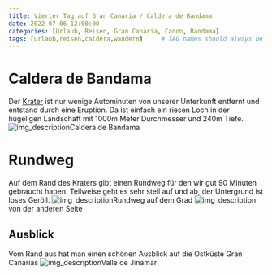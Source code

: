 ```yaml
---
title: Vierter Tag auf Gran Canaria / Caldera de Bandama
date: 2022-07-06 12:00:00
categories: [Urlaub, Reisen, Gran Canaria, Canon, Bandama]
tags: [urlaub,reisen,caldera,wandern]     # TAG names should always be lowercase
---
```

# Caldera de Bandama
 Der [Krater](https://maps.apple.com/?address=Bandama%20Caldera,%2035319%20Santa%20Br%C3%ADgida,%20Palmas,%20Spain&auid=14135750533797734673&ll=28.032691,-15.455336&lsp=9902&q=Naturpark%20Bandama&_ext=CjIKBQgEEM4BCgQIBRADCgQIBhBzCgQIChAACgQIUhAHCgQIVRAMCgQIWRAGCgUIpAEQARIkKV95kJ4iBzxAMY5nhkMl7C7AOSI+ZlalCTxAQZ/4e3PJ5i7A) ist nur wenige Autominuten von unserer Unterkunft entfernt und entstand durch eine Eruption. Da ist einfach ein riesen Loch in der hügeligen Landschaft mit 1000m Meter Durchmesser und 240m Tiefe.
 ![img_description](https://images.cstrube.de/web/blog/grancanaria/Gran_Canaria_bandama_crater-4205.jpg)Caldera de Bandama

# Rundweg
Auf dem Rand des Kraters gibt einen Rundweg für den wir gut 90 Minuten gebraucht haben. Teilweise geht es sehr steil auf und ab, der Untergrund ist loses Geröll. 
![img_description](https://images.cstrube.de/web/blog/grancanaria/Gran_Canaria_bandama_crater-4203.jpg)Rundweg auf dem Grad
![img_description](https://images.cstrube.de/web/blog/grancanaria/Gran_Canaria_bandama_crater-4235.jpg)von der anderen Seite
## Ausblick
Vom Rand aus hat man einen schönen Ausblick auf die Ostküste Gran Canarias
![img_description](https://images.cstrube.de/web/blog/grancanaria/Gran_Canaria_bandama_crater-4231.jpg)Valle de Jinamar
